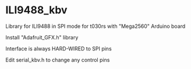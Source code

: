 # ILI9488_kbv
Library for ILI9488 in SPI mode for t030rs with "Mega2560" Arduino board

Install "Adafruit_GFX.h" library

Interface is always HARD-WIRED to SPI pins

Edit serial_kbv.h to change any control pins
